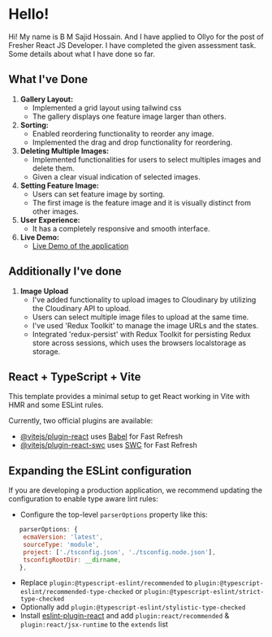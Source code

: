 # Hello!

Hi! My name is B M Sajid Hossain. And I have applied to Ollyo for the post of Fresher React JS Developer. I have completed the given assessment task. Some details about what I have done so far.

## What I've Done

1. **Gallery Layout:**
   - Implemented a grid layout using tailwind css
   - The gallery displays one feature image larger than others.
2. **Sorting:**
   - Enabled reordering functionality to reorder any image.
   - Implemented the drag and drop functionality for reordering.
3. **Deleting Multiple Images:**
   - Implemented functionalities for users to select multiples images and delete them.
   - Given a clear visual indication of selected images.
4. **Setting Feature Image:**
   - Users can set feature image by sorting.
   - The first image is the feature image and it is visually distinct from other images.
5. **User Experience:**
   - It has a completely responsive and smooth interface.
6. **Live Demo:**
   - [Live Demo of the application](https://fresher-reactjs-task-ollyo.vercel.app/)

## Additionally I've done

1. **Image Upload**
   - I've added functionality to upload images to Cloudinary by utilizing the Cloudinary API to upload.
   - Users can select multiple image files to upload at the same time.
   - I've used 'Redux Toolkit' to manage the image URLs and the states.
   - Integrated 'redux-persist' with Redux Toolkit for persisting Redux store across sessions, which uses the browsers localstorage as storage.

## React + TypeScript + Vite

This template provides a minimal setup to get React working in Vite with HMR and some ESLint rules.

Currently, two official plugins are available:

- [@vitejs/plugin-react](https://github.com/vitejs/vite-plugin-react/blob/main/packages/plugin-react/README.md) uses [Babel](https://babeljs.io/) for Fast Refresh
- [@vitejs/plugin-react-swc](https://github.com/vitejs/vite-plugin-react-swc) uses [SWC](https://swc.rs/) for Fast Refresh

## Expanding the ESLint configuration

If you are developing a production application, we recommend updating the configuration to enable type aware lint rules:

- Configure the top-level `parserOptions` property like this:

```js
   parserOptions: {
    ecmaVersion: 'latest',
    sourceType: 'module',
    project: ['./tsconfig.json', './tsconfig.node.json'],
    tsconfigRootDir: __dirname,
   },
```

- Replace `plugin:@typescript-eslint/recommended` to `plugin:@typescript-eslint/recommended-type-checked` or `plugin:@typescript-eslint/strict-type-checked`
- Optionally add `plugin:@typescript-eslint/stylistic-type-checked`
- Install [eslint-plugin-react](https://github.com/jsx-eslint/eslint-plugin-react) and add `plugin:react/recommended` & `plugin:react/jsx-runtime` to the `extends` list
